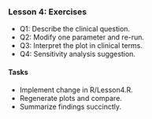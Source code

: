### Lesson 4: Exercises

- Q1: Describe the clinical question.
- Q2: Modify one parameter and re-run.
- Q3: Interpret the plot in clinical terms.
- Q4: Sensitivity analysis suggestion.

#### Tasks
- Implement change in R/Lesson4.R.
- Regenerate plots and compare.
- Summarize findings succinctly.

